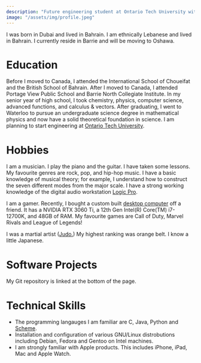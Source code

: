 ```yaml
---
description: "Future engineering student at Ontario Tech University with interests in programming, music production, and gaming"
image: "/assets/img/profile.jpeg"
---
```

I was born in Dubai and lived in Bahrain. I am ethnically Lebanese and lived in Bahrain. I currently reside in Barrie and will be moving to Oshawa.
# Education
Before I moved to Canada, I attended the International School of Choueifat and the British School of Bahrain. After I moved to Canada, I attended Portage View Public School and Barrie North Collegiate Institute. In my senior year of high school, I took chemistry, physics, computer science, advanced functions, and calculus & vectors. After graduating, I went to Waterloo to pursue an undergraduate science degree in mathematical physics and now have a solid theoretical foundation in science. I am planning to start engineering at [Ontario Tech University](https://ontariotechu.ca).
# Hobbies
I am a musician. I play the piano and the guitar. I have taken some lessons. My favourite genres are rock, pop, and hip-hop music. I have a basic knowledge of musical theory; for example, I understand how to construct the seven different modes from the major scale. I have a strong working knowledge of the digital audio workstation [Logic Pro](https://www.apple.com/ca/logic-pro/). 

I am a gamer. Recently, I bought a custom built [desktop computer](/assets/img/computer.JPG) off a friend. It has a NVIDIA RTX 3060 Ti, a 12th Gen Intel(R) Core(TM) i7-12700K, and 48GB of RAM. My favourite games are Call of Duty, Marvel Rivals and League of Legends! 

I was a martial artist ([Judo.](https://en.wikipedia.org/wiki/Judo)) My highest ranking was orange belt. I know a little Japanese.
# Software Projects
My Git repository is linked at the bottom of the page.
# Technical Skills
- The programming langauges I am familiar are C, Java, Python and [Scheme](https://www.scheme.org).  
- Installation and configuration of various GNU/Linux distrobutions including Debian, Fedora and Gentoo on Intel machines.
- I am strongly familiar with Apple products. This includes iPhone, iPad, Mac and Apple Watch.

